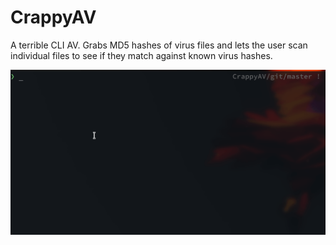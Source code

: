 # CrappyAV

A terrible CLI AV. Grabs MD5 hashes of virus files and lets the user scan individual files to see if they match against known virus hashes.

![](img/crappyav1.gif)